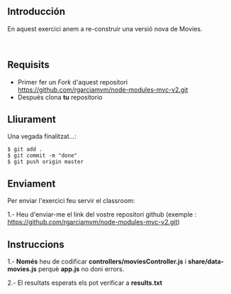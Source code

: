 ## Introducción

En aquest exercici anem a re-construir una versió nova de Movies.

<br>

## Requisits

- Primer fer un _Fork_ d'aquest repositori https://github.com/rgarciamvm/node-modules-mvc-v2.git
- Después clona __tu__ repositorio

## Lliurament

Una vegada finalitzat...:

```shell
$ git add .
$ git commit -m "done"
$ git push origin master
```
## Enviament

Per enviar l'exercici feu servir el classroom:

1.- Heu d'enviar-me el link del vostre repositori github (exemple : https://github.com/rgarciamvm/node-modules-mvc-v2.git)

## Instruccions

1.- **Només** heu de codificar **controllers/moviesController.js** i **share/data-movies.js** perquè **app.js** no doni errors. 

2.- El resultats esperats els pot verificar a **results.txt**
